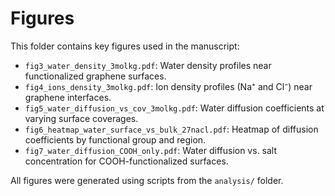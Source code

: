 # Figures

This folder contains key figures used in the manuscript:

- `fig3_water_density_3molkg.pdf`: Water density profiles near functionalized graphene surfaces.
- `fig4_ions_density_3molkg.pdf`: Ion density profiles (Na⁺ and Cl⁻) near graphene interfaces.
- `fig5_water_diffusion_vs_cov_3molkg.pdf`: Water diffusion coefficients at varying surface coverages.
- `fig6_heatmap_water_surface_vs_bulk_27nacl.pdf`: Heatmap of diffusion coefficients by functional group and region.
- `fig7_water_diffusion_COOH_only.pdf`: Water diffusion vs. salt concentration for COOH-functionalized surfaces.

All figures were generated using scripts from the `analysis/` folder.
